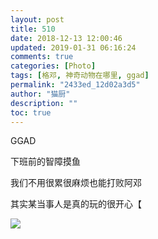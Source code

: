 ```yaml
---
layout: post
title: 510
date: 2018-12-13 12:00:46
updated: 2019-01-31 06:16:24
comments: true
categories: [Photo]
tags: [格邓, 神奇动物在哪里, ggad]
permalink: "2433ed_12d02a3d5"
author: "猫厨"
description: ""
toc: true
---
```


<p>GGAD</p> 
<p>下班前的智障摸鱼</p> 
<p>我们不用很累很麻烦也能打败阿邓</p> 
<p>其实某当事人是真的玩的很开心【</p>

![](/img/img_cVZNdzJtQk9JV2NGWWw1YzBKTlE0RWZnUk11Ni9wS21IeUlVOHd1Q1I5ckpMZENuamE2YXNBPT0.jpg)